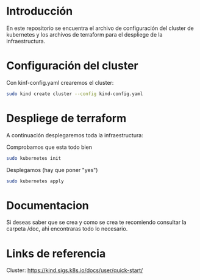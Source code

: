 # Introducción
En este repositorio se encuentra el archivo de configuración del cluster de kubernetes y los archivos de terraform para el despliege de la infraestructura.

# Configuración del cluster
Con kinf-config.yaml crearemos el cluster:
```bash
sudo kind create cluster --config kind-config.yaml
```

# Despliege de terraform
A continuación desplegaremos toda la infraestructura:

Comprobamos que esta todo bien
```bash
sudo kubernetes init
```

Desplegamos (hay que poner "yes")
```bash
sudo kubernetes apply
```

# Documentacion
Si deseas saber que se crea y como se crea te recomiendo consultar la carpeta /doc, ahi encontraras todo lo necesario.

# Links de referencia
Cluster: https://kind.sigs.k8s.io/docs/user/quick-start/